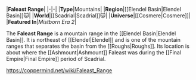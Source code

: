 |**Faleast Range**|
|-|-|
|**Type**|Mountains|
|**Region**|[[Elendel Basin\|Elendel Basin]]🐱︎|
|**World**|[[Scadrial\|Scadrial]]🐱︎|
|**Universe**|[[Cosmere\|Cosmere]]|
|**Featured In**|*Mistborn Era 2*|

The **Faleast Range** is a mountain range in the [[Elendel Basin\|Elendel Basin]]. It is northeast of [[Elendel\|Elendel]] and is one of the mountain ranges that separates the basin from the [[Roughs\|Roughs]]. Its location is about where the [[Ashmount\|Ashmount]] Faleast was during the [[Final Empire\|Final Empire]] period of Scadrial.



https://coppermind.net/wiki/Faleast_Range